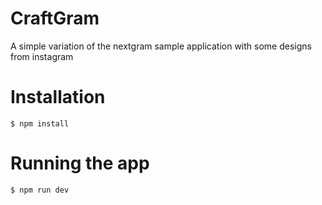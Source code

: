 
# CraftGram

A simple variation of the nextgram sample application with some designs from instagram


# Installation

    $ npm install

# Running the app

    $ npm run dev
